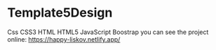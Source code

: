 # Template5Design
Css CSS3 HTML HTML5 JavaScript Boostrap
you can see the project online:
https://happy-liskov.netlify.app/
